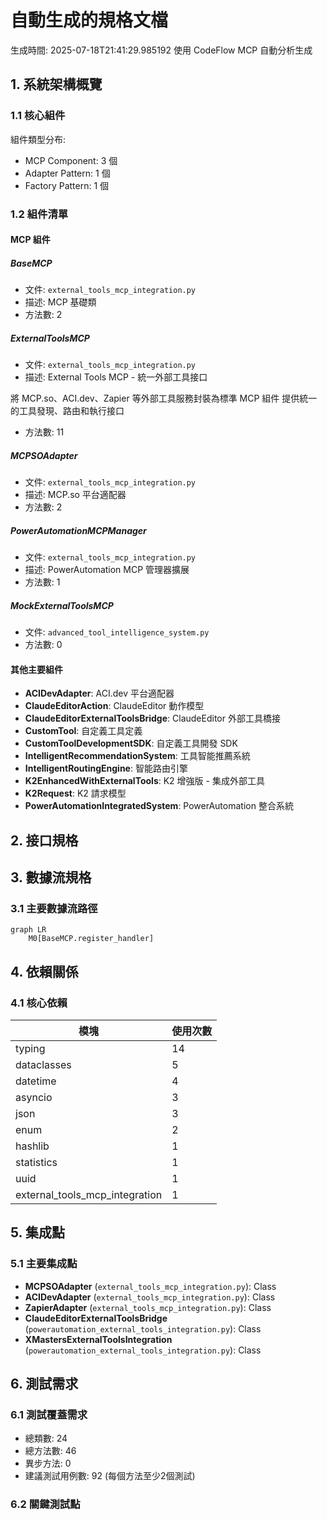 # 自動生成的規格文檔
生成時間: 2025-07-18T21:41:29.985192
使用 CodeFlow MCP 自動分析生成

## 1. 系統架構概覽

### 1.1 核心組件

組件類型分布:
- MCP Component: 3 個
- Adapter Pattern: 1 個
- Factory Pattern: 1 個

### 1.2 組件清單

#### MCP 組件

##### BaseMCP
- 文件: `external_tools_mcp_integration.py`
- 描述: MCP 基礎類
- 方法數: 2

##### ExternalToolsMCP
- 文件: `external_tools_mcp_integration.py`
- 描述: External Tools MCP - 統一外部工具接口

將 MCP.so、ACI.dev、Zapier 等外部工具服務封裝為標準 MCP 組件
提供統一的工具發現、路由和執行接口
- 方法數: 11

##### MCPSOAdapter
- 文件: `external_tools_mcp_integration.py`
- 描述: MCP.so 平台適配器
- 方法數: 2

##### PowerAutomationMCPManager
- 文件: `external_tools_mcp_integration.py`
- 描述: PowerAutomation MCP 管理器擴展
- 方法數: 1

##### MockExternalToolsMCP
- 文件: `advanced_tool_intelligence_system.py`
- 方法數: 0

#### 其他主要組件

- **ACIDevAdapter**: ACI.dev 平台適配器
- **ClaudeEditorAction**: ClaudeEditor 動作模型
- **ClaudeEditorExternalToolsBridge**: ClaudeEditor 外部工具橋接
- **CustomTool**: 自定義工具定義
- **CustomToolDevelopmentSDK**: 自定義工具開發 SDK
- **IntelligentRecommendationSystem**: 工具智能推薦系統
- **IntelligentRoutingEngine**: 智能路由引擎
- **K2EnhancedWithExternalTools**: K2 增強版 - 集成外部工具
- **K2Request**: K2 請求模型
- **PowerAutomationIntegratedSystem**: PowerAutomation 整合系統

## 2. 接口規格

## 3. 數據流規格

### 3.1 主要數據流路徑

```mermaid
graph LR
    M0[BaseMCP.register_handler]
```

## 4. 依賴關係

### 4.1 核心依賴

| 模塊 | 使用次數 |
|------|----------|
| typing | 14 |
| dataclasses | 5 |
| datetime | 4 |
| asyncio | 3 |
| json | 3 |
| enum | 2 |
| hashlib | 1 |
| statistics | 1 |
| uuid | 1 |
| external_tools_mcp_integration | 1 |

## 5. 集成點

### 5.1 主要集成點

- **MCPSOAdapter** (`external_tools_mcp_integration.py`): Class
- **ACIDevAdapter** (`external_tools_mcp_integration.py`): Class
- **ZapierAdapter** (`external_tools_mcp_integration.py`): Class
- **ClaudeEditorExternalToolsBridge** (`powerautomation_external_tools_integration.py`): Class
- **XMastersExternalToolsIntegration** (`powerautomation_external_tools_integration.py`): Class

## 6. 測試需求

### 6.1 測試覆蓋需求

- 總類數: 24
- 總方法數: 46
- 異步方法: 0
- 建議測試用例數: 92 (每個方法至少2個測試)

### 6.2 關鍵測試點


